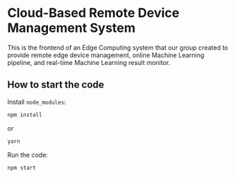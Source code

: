 # Cloud-Based Remote Device Management System
This is the frontend of an Edge Computing system that our group created to provide remote edge device management, online Machine Learning pipeline, and real-time Machine Learning result monitor.

## How to start the code
Install `node_modules`:

```bash
npm install
```

or

```bash
yarn
```

Run the code:

```bash
npm start
```